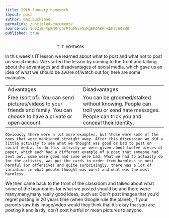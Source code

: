```yaml
---
title: 29th January homework
layout: post
author: max.buckland
permalink: /untitled-document/
source-id: 1u02jB-tpKNRrparPTqFGieSuRg0KdAKPhxbPl7n4iB8
published: true
---
```

                           I.T HOMEWORK

In this week's IT lesson we learned about what to post and what not to post on social media. We started the lesson by coming to the front and talking about the advantages and disadvantages of social media, which gave us an idea of what we should be aware of/watch out for, here are some examples...

<table>
  <tr>
    <td>Advantages </td>
    <td>Disadvantages</td>
  </tr>
  <tr>
    <td>Free (sort of).
You can send pictures/videos to your friends and family.
You can choose to have a private or open account.
</td>
    <td>You can be groomed/stalked without knowing.
People can troll you or send hate messages.
People can trick you and conceal their identity.</td>
  </tr>
</table>


 	Obviously there were a lot more examples, but those were some of the ones that were mentioned straight away. After this discussion we did a little activity to see what we thought was good or bad to post on social media, to do this activity we were given about twelve pieces of paper, which each had a different example of a post that someone had sent out, some were good and some were bad. What we had to actually do for the activity, was put the cards in order from harmless to most harmful (or offensive) and quite surprisingly, there was a lot of variation in what people thought was worst and what was the most harmless.

We then came back to the front of the classroom and talked about what some of the boundaries for what we posted should be and there were many,many,many really good ideas, such as: Don't post images that you’d regret posting in 20 years time (when Google rule the planet), If your parents saw this image/video would they think that it’s okay that you are posting it and lastly, don’t post hurtful or mean pictures to anyone.


